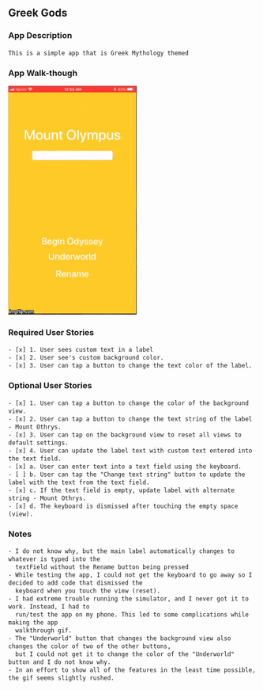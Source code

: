 ## Greek Gods

### App Description
    This is a simple app that is Greek Mythology themed

### App Walk-though

![alt text](2h1vvh.gif "App Walkthrough")


### Required User Stories
    - [x] 1. User sees custom text in a label 
    - [x] 2. User see's custom background color.
    - [x] 3. User can tap a button to change the text color of the label.

### Optional User Stories
    - [x] 1. User can tap a button to change the color of the background view.
    - [x] 2. User can tap a button to change the text string of the label - Mount Othrys.
    - [x] 3. User can tap on the background view to reset all views to default settings.
    - [x] 4. User can update the label text with custom text entered into the text field.
    - [x] a. User can enter text into a text field using the keyboard.
    - [ ] b. User can tap the "Change text string" button to update the label with the text from the text field.
    - [x] c. If the text field is empty, update label with alternate string - Mount Othrys.
    - [x] d. The keyboard is dismissed after touching the empty space (view).
    
### Notes
    - I do not know why, but the main label automatically changes to whatever is typed into the 
      textField without the Rename button being pressed
    - While testing the app, I could not get the keyboard to go away so I decided to add code that dismissed the 
      keyboard when you touch the view (reset).
    - I had extreme trouble running the simulator, and I never got it to work. Instead, I had to
      run/test the app on my phone. This led to some complications while making the app 
      walkthrough gif.
    - The "Underworld" button that changes the background view also changes the color of two of the other buttons,
      but I could not get it to change the color of the "Underworld" button and I do not know why.
    - In an effort to show all of the features in the least time possible, the gif seems slightly rushed.
    
